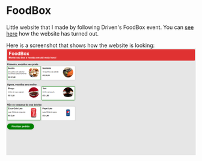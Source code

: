 # FoodBox

Little website that I made by following Driven's FoodBox event. You can
[see here](https://foodbox.pages.dev) how the website has turned out.

Here is a screenshot that shows how the website is looking:
![FoodBox Screenshot](/images/screenshot.png)
